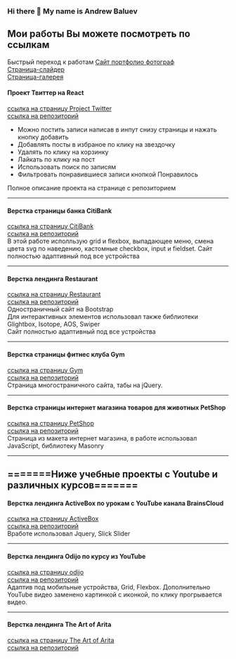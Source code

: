 ### Hi there 👋 My name is Andrew Baluev

## Мои работы Вы можете посмотреть по ссылкам

Быстрый переход к работам
[Сайт портфолио фотограф](https://andrewbaluev.github.io/video-background/)  
[Страница-слайдер](https://andrewbaluev.github.io/photo-slider/)  
[Страница-галерея](https://andrewbaluev.github.io/photo-portfolio/) 


#### Проект Твиттер на React  
[ссылка на страницу Project Twitter](https://andrewbaluev.github.io/project-twitter/)  
[ссылка на репозиторий](https://github.com/andrewbaluev/project-twitter)  
* Можно постить записи написав в инпут снизу страницы и нажать кнопку добавить
* Добавлять посты в избраное по клику на звездочку
* Удалять по клику на корзинку
* Лайкать по клику на пост
* Использовать поиск по записям
* Фильтровать понравившиеся записи кнопкой Понравилось  

Полное описание проекта на странице с репозиторием
***
#### Верстка страницы банка CitiBank  
[ссылка на страницу CitiBank](https://andrewbaluev.github.io/citibank/)  
[ссылка на репозиторий](https://github.com/andrewbaluev/citibank/)  
В этой работе исполльзую grid и flexbox, выпадающее меню, смена цвета svg по наведению, кастомные checkbox, input и fieldset.
Сайт полностью адаптивный под все устройства
***
#### Верстка лендинга Restaurant  
[ссылка на страницу Restaurant](https://andrewbaluev.github.io/restaurant/)  
[ссылка на репозиторий](https://github.com/andrewbaluev/restaurant)  
Одностраничный сайт на Bootstrap  
Для интерактивных элементов использовал также библиотеки Glightbox, Isotope, AOS, Swiper  
Сайт полностью адаптивный под все устройства
***
#### Верстка страницы фитнес клуба Gym  
[ссылка на страницу Gym](https://andrewbaluev.github.io/gym/)  
[ссылка на репозиторий](https://github.com/andrewbaluev/gym/)  
Страница многостраничного сайта, табы на jQuery.
***
#### Верстка страницы интернет магазина товаров для животных PetShop  
[ссылка на страницу PetShop](https://andrewbaluev.github.io/petshop/)  
[ссылка на репозиторий](https://github.com/andrewbaluev/petshop/)  
Страница из макета интернет магазина, в работе использовал JavaScript, библиотеку Masonry
***

## =======Ниже учебные проекты с Youtube и различных курсов=======  

#### Верстка лендинга ActiveBox по урокам с YouTube канала BrainsCloud  
[ссылка на страницу ActiveBox](https://andrewbaluev.github.io/activebox/)  
[ссылка на репозиторий](https://github.com/andrewbaluev/activebox/)  
Вработе использовал Jquery, Slick Slider
***
#### Верстка лендинга Odijo по курсу из YouTube
[ссылка на страницу odijo](https://andrewbaluev.github.io/odijo-landing-page/)  
[ссылка на репозиторий](https://github.com/andrewbaluev/odijo-landing-page/)  
Адаптив под мобильные устройства, Grid, Flexbox. Дополнительно YouTube видео заменено картинкой с иконкой, по клику прогрывается видео.
***
#### Верстка лендинга The Art of Arita
[ссылка на страницу The Art of Arita](https://andrewbaluev.github.io/the-art-of-arita/)   
[ссылка на репозиторий](https://github.com/andrewbaluev/the-art-of-arita)  


<!--
**andrewbaluev/andrewbaluev** is a ✨ _special_ ✨ repository because its `README.md` (this file) appears on your GitHub profile.

Here are some ideas to get you started:

- 🔭 I’m currently working on ...
- 🌱 I’m currently learning ...
- 👯 I’m looking to collaborate on ...
- 🤔 I’m looking for help with ...
- 💬 Ask me about ...
- 📫 How to reach me: ...
- 😄 Pronouns: ...
- ⚡ Fun fact: ...
-->
